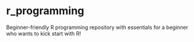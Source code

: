 # r_programming
Beginner-friendly R programming repository with essentials for a beginner who wants to kick start with R!
